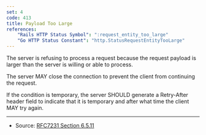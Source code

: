 ```yaml
---
set: 4
code: 413
title: Payload Too Large
references:
    "Rails HTTP Status Symbol": ":request_entity_too_large"
    "Go HTTP Status Constant": "http.StatusRequestEntityTooLarge"
---
```


The server is refusing to process a request because the request payload is
larger than the server is willing or able to process.

The server MAY close the connection to prevent the client from continuing the
request.

If the condition is temporary, the server SHOULD generate a Retry-After header
field to indicate that it is temporary and after what time the client MAY try
again.

---

* Source: [RFC7231 Section 6.5.11][1]

[1]: <http://tools.ietf.org/html/rfc7231#section-6.5.11>
